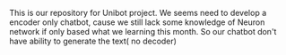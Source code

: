 This is our repository for Unibot project.
We seems need to develop a encoder only chatbot, cause we still lack some knowledge of Neuron network if only based what we learning this month. So our chatbot don't have ability to generate the text( no decoder)
